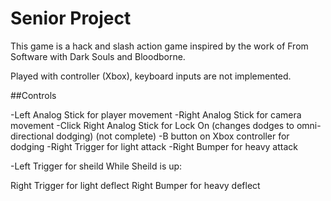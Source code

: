 # Senior Project

This game is a hack and slash action game inspired by the work of From Software with Dark Souls and Bloodborne.

Played with controller (Xbox), keyboard inputs are not implemented.

##Controls

-Left Analog Stick for player movement
-Right Analog Stick for camera movement
-Click Right Analog Stick for Lock On (changes dodges to omni-directional dodging) (not complete)
-B button on Xbox controller for dodging
-Right Trigger for light attack
-Right Bumper for heavy attack

-Left Trigger for sheild
While Sheild is up:
> 
Right Trigger for light deflect
Right Bumper for heavy deflect
>
